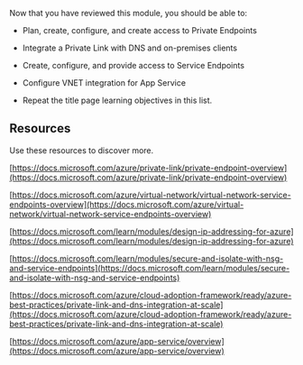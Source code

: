 

 

Now that you have reviewed this module, you should be able to:

- Plan, create, configure, and create access to Private Endpoints

- Integrate a Private Link with DNS and on-premises clients

- Create, configure, and provide access to Service Endpoints

- Configure VNET integration for App Service

- Repeat the title page learning objectives in this list.

## Resources

Use these resources to discover more.

[https://docs.microsoft.com/azure/private-link/private-endpoint-overview](https://docs.microsoft.com/azure/private-link/private-endpoint-overview)

[https://docs.microsoft.com/azure/virtual-network/virtual-network-service-endpoints-overview](https://docs.microsoft.com/azure/virtual-network/virtual-network-service-endpoints-overview)

[https://docs.microsoft.com/learn/modules/design-ip-addressing-for-azure](https://docs.microsoft.com/learn/modules/design-ip-addressing-for-azure)

[https://docs.microsoft.com/learn/modules/secure-and-isolate-with-nsg-and-service-endpoints](https://docs.microsoft.com/learn/modules/secure-and-isolate-with-nsg-and-service-endpoints)

[https://docs.microsoft.com/azure/cloud-adoption-framework/ready/azure-best-practices/private-link-and-dns-integration-at-scale](https://docs.microsoft.com/azure/cloud-adoption-framework/ready/azure-best-practices/private-link-and-dns-integration-at-scale)

[https://docs.microsoft.com/azure/app-service/overview](https://docs.microsoft.com/azure/app-service/overview) 